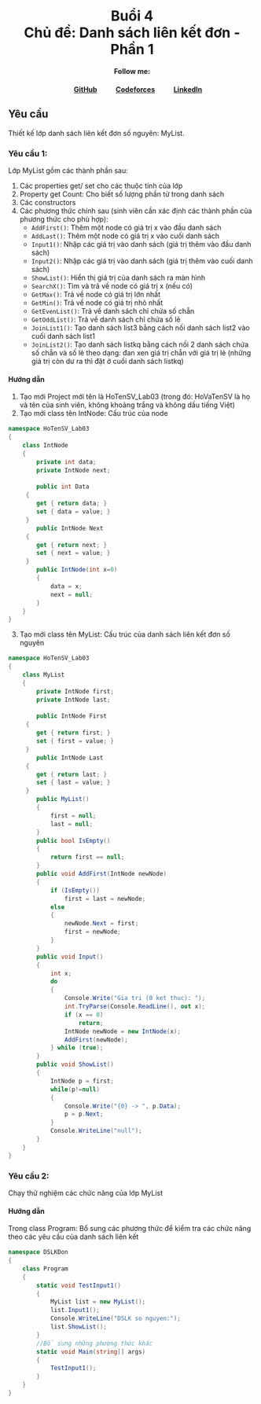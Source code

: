 <div align="center">
	<h1>Buổi 4<br>Chủ đề: Danh sách liên kết đơn - Phần 1</h1>
</div>

<div align="center">
  <p><strong>Follow me:</strong></p>
</div>

<div align="center">
  <p>
    <img src="https://github.com/k1enn/Web_Programming/blob/main/Buoi1/Bai01/images/github.png" alt="GitHub Logo" width="20" height="20" />
    <strong><a href="https://github.com/k1enn" target="_blank">GitHub</a></strong>
    <img style="padding-left: 10px;" src="https://github.com/k1enn/Web_Programming/blob/main/Buoi1/Bai01/images/codeforces.png" alt="Codeforces Logo" width="20" height="20" />
    <strong><a href="https://codeforces.com/profile/dinhtrungkien" target="_blank">Codeforces</a></strong>
    <img style="padding-left: 10px;" src="https://github.com/k1enn/Web_Programming/blob/main/Buoi1/Bai01/images/linkedin.png" alt="LinkedIn Logo" width="20" height="20" />
    <strong><a href="https://www.linkedin.com/in/k1enn/" target="_blank">LinkedIn</a></strong>
  </p>
</div>

## Yêu cầu
Thiết kế lớp danh sách liên kết đơn số nguyên: MyList. 
### Yêu cầu 1: 
Lớp MyList gồm các thành phần sau:
1.	 Các properties get/ set cho các thuộc tính của lớp
2.	Property get Count: Cho biết số lượng phần tử trong danh sách
3.	Các constructors
4.	Các phương thức chính sau (sinh viên cần xác định các thành phần của phương thức cho phù hợp):
    -	`AddFirst()`: Thêm một node có giá trị x vào đầu danh sách
    -	`AddLast()`: Thêm một node có giá trị x vào cuối danh sách
    -	`Input1()`: Nhập các giá trị vào danh sách (giá trị thêm vào đầu danh sách) 
    -	`Input2()`: Nhập các giá trị vào danh sách (giá trị thêm vào cuối danh sách) 
    -	`ShowList()`: Hiển thị giá trị của danh sách ra màn hình
    -	`SearchX()`: Tìm và trả về node có giá trị x (nếu có)
    -	`GetMax()`: Trả về node có giá trị lớn nhất
    -	`GetMin()`: Trả về node có giá trị nhỏ nhất
    -	`GetEvenList()`: Trả về danh sách chỉ chứa số chẵn
    -	`GetOddList()`: Trả về danh sách chỉ chứa số lẻ
    -	`JoinList1()`: Tạo danh sách list3 bằng cách nối danh sách list2 vào cuối danh sách list1
    -	`JoinList2()`: Tạo danh sách listkq bằng cách nối 2 danh sách chứa số chẵn và số lẻ theo dạng: đan xen giá trị chẵn với giá trị lẻ (những giá trị còn dư ra thì đặt ở cuối danh sách listkq) 
#### Hướng dẫn
 1.	Tạo mới Project mới tên là HoTenSV_Lab03 (trong đó: HoVaTenSV là họ và tên của sinh viên, không khoảng trắng và không dấu tiếng Việt)
2.	Tạo mới class tên IntNode: Cấu trúc của node
```cs
namespace HoTenSV_Lab03
{
    class IntNode
    {
        private int data;
        private IntNode next;

        public int Data 
	 { 
		get { return data; }
		set { data = value; }
	 }
        public IntNode Next 
	 { 
		get { return next; }
		set { next = value; }
	 }
        public IntNode(int x=0)
        {
            data = x;
            next = null;
        }
    }
}
```
3.	Tạo mới class tên MyList: Cấu trúc của danh sách liên kết đơn số nguyên
```cs
namespace HoTenSV_Lab03
{
    class MyList
    {
        private IntNode first;
        private IntNode last;

        public IntNode First 
	 { 
		get { return first; }
		set { first = value; }
	 }
        public IntNode Last 
	 { 
		get { return last; }
		set { last = value; }
	 }
        public MyList()
        {
            first = null;
            last = null;
        }
        public bool IsEmpty()
        {
            return first == null;
        }
        public void AddFirst(IntNode newNode)
        {
            if (IsEmpty())
                first = last = newNode;
            else
            {
                newNode.Next = first;
                first = newNode;
            }
        }
        public void Input()
        {
            int x;
            do
            {
                Console.Write("Gia tri (0 ket thuc): ");
                int.TryParse(Console.ReadLine(), out x);
                if (x == 0)
                    return;
                IntNode newNode = new IntNode(x);
                AddFirst(newNode);
            } while (true);
        }
        public void ShowList()
        {
            IntNode p = first;
            while(p!=null)
            {
                Console.Write("{0} -> ", p.Data);
                p = p.Next;
            }
            Console.WriteLine("null");
        }
    }
}
```
### Yêu cầu 2: 
Chạy thử nghiệm các chức năng của lớp MyList
#### Hướng dẫn
Trong class Program: Bổ sung các phương thức để kiểm tra các chức năng theo các yêu cầu của danh sách liên kết
```cs
namespace DSLKDon
{
    class Program
    {
        static void TestInput1()
        {
            MyList list = new MyList();
            list.Input1();
            Console.WriteLine("DSLK so nguyen:");
            list.ShowList();
        }
        //Bổ sung những phương thức khác
        static void Main(string[] args)
        {
            TestInput1();
        }
    }
}
```

